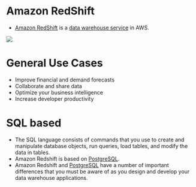 # Amazon RedShift
- [Amazon RedShift](https://aws.amazon.com/redshift/) is a [data warehouse service](../../1_HLDDesignComponents/3_DatabaseComponents/DataWarehouses.md) in AWS.

![](https://lucyinthecloud.com/app/uploads/2021/07/amazon-redshift.png)

# General Use Cases
- Improve financial and demand forecasts
- Collaborate and share data
- Optimize your business intelligence
- Increase developer productivity

# SQL based
- The SQL language consists of commands that you use to create and manipulate database objects, run queries, load tables, and modify the data in tables.
- Amazon Redshift is based on [PostgreSQL](../../1_HLDDesignComponents/3_DatabaseComponents/ReadMe.md). 
- Amazon Redshift and [PostgreSQL](../../1_HLDDesignComponents/3_DatabaseComponents/ReadMe.md) have a number of important differences that you must be aware of as you design and develop your data warehouse applications.